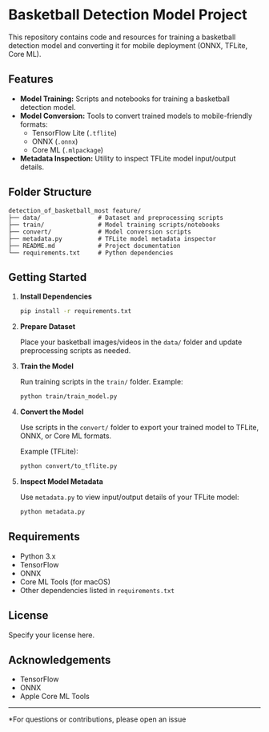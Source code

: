 # Basketball Detection Model Project

This repository contains code and resources for training a basketball detection model and converting it for mobile deployment (ONNX, TFLite, Core ML).

## Features

- **Model Training:** Scripts and notebooks for training a basketball detection model.
- **Model Conversion:** Tools to convert trained models to mobile-friendly formats:
  - TensorFlow Lite (`.tflite`)
  - ONNX (`.onnx`)
  - Core ML (`.mlpackage`)
- **Metadata Inspection:** Utility to inspect TFLite model input/output details.

## Folder Structure

```
detection_of_basketball_most feature/
├── data/                # Dataset and preprocessing scripts
├── train/               # Model training scripts/notebooks
├── convert/             # Model conversion scripts
├── metadata.py          # TFLite model metadata inspector
├── README.md            # Project documentation
└── requirements.txt     # Python dependencies
```

## Getting Started

1. **Install Dependencies**

   ```sh
   pip install -r requirements.txt
   ```

2. **Prepare Dataset**

   Place your basketball images/videos in the `data/` folder and update preprocessing scripts as needed.

3. **Train the Model**

   Run training scripts in the `train/` folder. Example:

   ```sh
   python train/train_model.py
   ```

4. **Convert the Model**

   Use scripts in the `convert/` folder to export your trained model to TFLite, ONNX, or Core ML formats.

   Example (TFLite):

   ```sh
   python convert/to_tflite.py
   ```

5. **Inspect Model Metadata**

   Use `metadata.py` to view input/output details of your TFLite model:

   ```sh
   python metadata.py
   ```

## Requirements

- Python 3.x
- TensorFlow
- ONNX
- Core ML Tools (for macOS)
- Other dependencies listed in `requirements.txt`

## License

Specify your license here.

## Acknowledgements

- TensorFlow
- ONNX
- Apple Core ML Tools

---

*For questions or contributions, please open an issue
